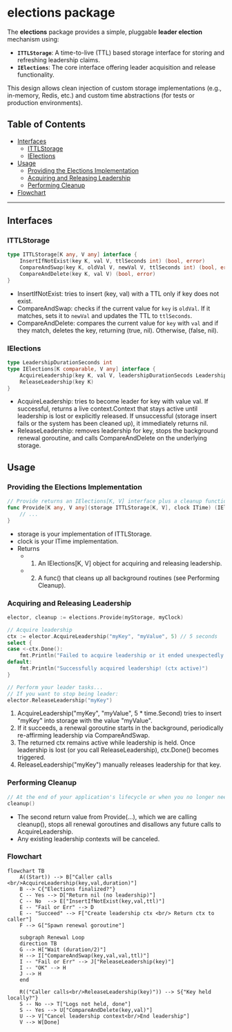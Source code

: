 # elections package

The **elections** package provides a simple, pluggable **leader election** mechanism using:

- **`ITTLStorage`**: A time-to-live (TTL) based storage interface for storing and refreshing leadership claims.
- **`IElections`**: The core interface offering leader acquisition and release functionality.

This design allows clean injection of custom storage implementations (e.g., in-memory, Redis, etc.) and custom time abstractions (for tests or production environments).

## Table of Contents

- [Interfaces](#interfaces)
    - [ITTLStorage](#ittlstorage)
    - [IElections](#ielections)
- [Usage](#usage)
    - [Providing the Elections Implementation](#providing-the-elections-implementation)
    - [Acquiring and Releasing Leadership](#acquiring-and-releasing-leadership)
    - [Performing Cleanup](#performing-cleanup)
- [Flowchart](#flowchart)
---

## Interfaces

### ITTLStorage

```go
type ITTLStorage[K any, V any] interface {
	InsertIfNotExist(key K, val V, ttlSeconds int) (bool, error)
	CompareAndSwap(key K, oldVal V, newVal V, ttlSeconds int) (bool, error)
	CompareAndDelete(key K, val V) (bool, error)
}
```

- InsertIfNotExist: tries to insert (key, val) with a TTL only if key does not exist.
- CompareAndSwap: checks if the current value for `key` is `oldVal`. If it matches, sets it to `newVal` and updates the TTL to `ttlSeconds`.
- CompareAndDelete: compares the current value for `key` with `val` and if they match, deletes the key, returning (true, nil). Otherwise, (false, nil).

### IElections

```go
type LeadershipDurationSeconds int
type IElections[K comparable, V any] interface {
    AcquireLeadership(key K, val V, leadershipDurationSecods LeadershipDurationSeconds) context.Context
    ReleaseLeadership(key K)
}
```

- AcquireLeadership: tries to become leader for key with value val. If successful, returns a live context.Context that stays active until leadership is lost or explicitly released. If unsuccessful (storage insert fails or the system has been cleaned up), it immediately returns nil.
- ReleaseLeadership: removes leadership for key, stops the background renewal goroutine, and calls CompareAndDelete on the underlying storage.

## Usage

### Providing the Elections Implementation

```go
// Provide returns an IElections[K, V] interface plus a cleanup function.
func Provide[K any, V any](storage ITTLStorage[K, V], clock ITime) (IElections[K, V], func()) {
    // ...
}
```

- storage is your implementation of ITTLStorage.
- clock is your ITime implementation.
- Returns
  - 1. An IElections[K, V] object for acquiring and releasing leadership.
  - 2. A func() that cleans up all background routines (see Performing Cleanup).

### Acquiring and Releasing Leadership

```go
elector, cleanup := elections.Provide(myStorage, myClock)

// Acquire leadership
ctx := elector.AcquireLeadership("myKey", "myValue", 5) // 5 seconds
select {
case <-ctx.Done():
    fmt.Println("Failed to acquire leadership or it ended unexpectedly.")
default:
    fmt.Println("Successfully acquired leadership! (ctx active)")
}

// Perform your leader tasks...
// If you want to stop being leader:
elector.ReleaseLeadership("myKey")
```

1.	AcquireLeadership("myKey", "myValue", 5 * time.Second) tries to insert "myKey" into storage with the value "myValue".
2. If it succeeds, a renewal goroutine starts in the background, periodically re-affirming leadership via CompareAndSwap.
3.	The returned ctx remains active while leadership is held. Once leadership is lost (or you call ReleaseLeadership), ctx.Done() becomes triggered.
4.	ReleaseLeadership("myKey") manually releases leadership for that key.

### Performing Cleanup

```go
// At the end of your application's lifecycle or when you no longer need elections:
cleanup()
```

- The second return value from Provide(...), which we are calling cleanup(), stops all renewal goroutines and disallows any future calls to AcquireLeadership.
- Any existing leadership contexts will be canceled.

### Flowchart
```mermaid
flowchart TB
    A((Start)) --> B["Caller calls <br/>AcquireLeadership(key,val,duration)"]
    B --> C{"Elections finalized?"}
    C -- Yes --> D["Return nil (no leadership)"]
    C -- No  --> E["InsertIfNotExist(key,val,ttl)"]
    E -- "Fail or Err" --> D
    E -- "Succeed" --> F["Create leadership ctx <br/> Return ctx to caller"]
    F --> G["Spawn renewal goroutine"]

    subgraph Renewal Loop
    direction TB
    G --> H["Wait (duration/2)"]
    H --> I["CompareAndSwap(key,val,val,ttl)"]
    I -- "Fail or Err" --> J["ReleaseLeadership(key)"]
    I -- "OK" --> H
    J --> H
    end

    R(("Caller calls<br/>ReleaseLeadership(key)")) --> S{"Key held locally?"}
    S -- No --> T["Logs not held, done"]
    S -- Yes --> U["CompareAndDelete(key,val)"]
    U --> V["Cancel leadership context<br/>End leadership"]
    V --> W[Done]
```


